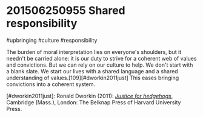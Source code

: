 # 201506250955 Shared responsibility
#upbringing #culture #responsibility

The burden of moral interpretation lies on everyone's shoulders, but it needn't be carried alone: it is our duty to strive for a coherent web of values and convictions. But we can rely on our culture to help. We don't start with a blank slate. We start our lives with a shared language and a shared understanding of values.[109][#dworkin2011just] This eases bringing convictions into a coherent system.

[#dworkin2011just]: Ronald Dworkin (2011): _[Justice for hedgehogs](x-bdsk://dworkin2011just)_, Cambridge (Mass.), London: The Belknap Press of Harvard University Press.
